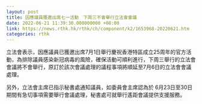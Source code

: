 ```yaml
---
layout: post
title: 因應議員獲邀出席七一活動　下周三不會舉行立法會會議
date: 2022-06-21 11:39:30.000000000 +08:00
link: https://news.rthk.hk/rthk/ch/component/k2/1653968-20220621.htm
categories: rthk
---
```


立法會表示，因應議員已獲邀出席7月1日舉行慶祝香港特區成立25周年的官方活動，為排除議員感染新冠病毒的風險，確保活動可順利進行，下周三舉行的立法會會議將不會舉行，原訂於該次會議處理的議程事項將順延至7月6日的立法會會議處理。

另外，立法會主席已指示秘書處通知議員，如委員會主席認為於 6月23日至30日期間有急切事項需要舉行會議處理，秘書處可就舉行遙距會議提供支援服務。
